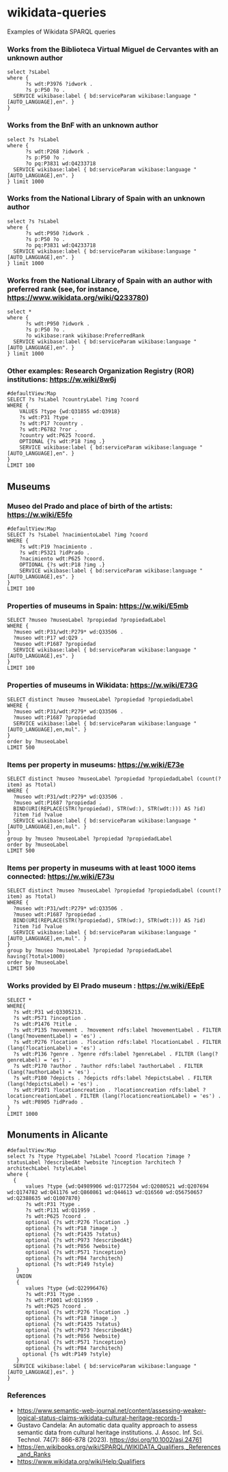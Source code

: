 # wikidata-queries
Examples of Wikidata SPARQL queries



### Works from the Biblioteca Virtual Miguel de Cervantes with an unknown author
```
select ?sLabel
where {
      ?s wdt:P3976 ?idwork .
      ?s p:P50 ?o . 
  SERVICE wikibase:label { bd:serviceParam wikibase:language "[AUTO_LANGUAGE],en". }
}
```

### Works from the BnF with an unknown author
```
select ?s ?sLabel
where {
      ?s wdt:P268 ?idwork .
      ?s p:P50 ?o . 
      ?o pq:P3831 wd:Q4233718
  SERVICE wikibase:label { bd:serviceParam wikibase:language "[AUTO_LANGUAGE],en". }
} limit 1000
```

### Works from the National Library of Spain with an unknown author
```
select ?s ?sLabel
where {
      ?s wdt:P950 ?idwork .
      ?s p:P50 ?o . 
      ?o pq:P3831 wd:Q4233718
  SERVICE wikibase:label { bd:serviceParam wikibase:language "[AUTO_LANGUAGE],en". }
} limit 1000
```

### Works from the National Library of Spain with an author with preferred rank (see, for instance, https://www.wikidata.org/wiki/Q233780)
```
select *
where {
      ?s wdt:P950 ?idwork .
      ?s p:P50 ?o . 
      ?o wikibase:rank wikibase:PreferredRank
  SERVICE wikibase:label { bd:serviceParam wikibase:language "[AUTO_LANGUAGE],en". }
} limit 1000
```

### Other examples: Research Organization Registry (ROR) institutions: https://w.wiki/8w6j

```
#defaultView:Map
SELECT ?s ?sLabel ?countryLabel ?img ?coord
WHERE { 
    VALUES ?type {wd:Q31855 wd:Q3918}
    ?s wdt:P31 ?type .
    ?s wdt:P17 ?country .
    ?s wdt:P6782 ?ror .
    ?country wdt:P625 ?coord.
    OPTIONAL {?s wdt:P18 ?img .}   
    SERVICE wikibase:label { bd:serviceParam wikibase:language "[AUTO_LANGUAGE],en". }
}
LIMIT 100
```
## Museums

### Museo del Prado and place of birth of the artists: https://w.wiki/E5fo

```
#defaultView:Map
SELECT ?s ?sLabel ?nacimientoLabel ?img ?coord
WHERE { 
    ?s wdt:P19 ?nacimiento .
    ?s wdt:P5321 ?idPrado .
    ?nacimiento wdt:P625 ?coord.
    OPTIONAL {?s wdt:P18 ?img .}   
    SERVICE wikibase:label { bd:serviceParam wikibase:language "[AUTO_LANGUAGE],es". }
}
LIMIT 100
```

### Properties of museums in Spain: https://w.wiki/E5mb
```
SELECT ?museo ?museoLabel ?propiedad ?propiedadLabel
WHERE {
  ?museo wdt:P31/wdt:P279* wd:Q33506 . 
  ?museo wdt:P17 wd:Q29 .
  ?museo wdt:P1687 ?propiedad
  SERVICE wikibase:label { bd:serviceParam wikibase:language "[AUTO_LANGUAGE],es". }
}
LIMIT 100
```

### Properties of museums in Wikidata: https://w.wiki/E73G
```
SELECT distinct ?museo ?museoLabel ?propiedad ?propiedadLabel
WHERE {
  ?museo wdt:P31/wdt:P279* wd:Q33506 . 
  ?museo wdt:P1687 ?propiedad
  SERVICE wikibase:label { bd:serviceParam wikibase:language "[AUTO_LANGUAGE],en,mul". }
}
order by ?museoLabel
LIMIT 500
```

### Items per property in museums: https://w.wiki/E73e

```
SELECT distinct ?museo ?museoLabel ?propiedad ?propiedadLabel (count(?item) as ?total)
WHERE {
  ?museo wdt:P31/wdt:P279* wd:Q33506 . 
  ?museo wdt:P1687 ?propiedad .
  BIND(URI(REPLACE(STR(?propiedad), STR(wd:), STR(wdt:))) AS ?id)
  ?item ?id ?value
  SERVICE wikibase:label { bd:serviceParam wikibase:language "[AUTO_LANGUAGE],en,mul". }
}
group by ?museo ?museoLabel ?propiedad ?propiedadLabel
order by ?museoLabel
LIMIT 500
```

### Items per property in museums with at least 1000 items connected: https://w.wiki/E73u

```
SELECT distinct ?museo ?museoLabel ?propiedad ?propiedadLabel (count(?item) as ?total)
WHERE {
  ?museo wdt:P31/wdt:P279* wd:Q33506 . 
  ?museo wdt:P1687 ?propiedad .
  BIND(URI(REPLACE(STR(?propiedad), STR(wd:), STR(wdt:))) AS ?id)
  ?item ?id ?value
  SERVICE wikibase:label { bd:serviceParam wikibase:language "[AUTO_LANGUAGE],en,mul". }
}
group by ?museo ?museoLabel ?propiedad ?propiedadLabel
having(?total>1000)
order by ?museoLabel
LIMIT 500
```

### Works provided by El Prado museum : https://w.wiki/EEpE

```
SELECT *
WHERE{
  ?s wdt:P31 wd:Q3305213.
  ?s wdt:P571 ?inception .
  ?s wdt:P1476 ?title .
  ?s wdt:P135 ?movement . ?movement rdfs:label ?movementLabel . FILTER (lang(?movementLabel) = 'es') .
  ?s wdt:P276 ?location . ?location rdfs:label ?locationLabel . FILTER (lang(?locationLabel) = 'es') .
  ?s wdt:P136 ?genre . ?genre rdfs:label ?genreLabel . FILTER (lang(?genreLabel) = 'es') .
  ?s wdt:P170 ?author . ?author rdfs:label ?authorLabel . FILTER (lang(?authorLabel) = 'es') .
  ?s wdt:P180 ?depicts . ?depicts rdfs:label ?depictsLabel . FILTER (lang(?depictsLabel) = 'es') .
  ?s wdt:P1071 ?locationcreation . ?locationcreation rdfs:label ?locationcreationLabel . FILTER (lang(?locationcreationLabel) = 'es') .
  ?s wdt:P8905 ?idPrado .
}
LIMIT 1000
```

## Monuments in Alicante
```
#defaultView:Map
select ?s ?type ?typeLabel ?sLabel ?coord ?location ?image ?statusLabel ?describedAt ?website ?inception ?architech ?architechLabel ?styleLabel
where {
  {
      values ?type {wd:Q4989906 wd:Q1772504 wd:Q2080521 wd:Q207694 wd:Q174782 wd:Q41176 wd:Q860861 wd:Q44613 wd:Q16560 wd:Q56750657 wd:Q2388635 wd:Q1007870}
      ?s wdt:P31 ?type .
      ?s wdt:P131 wd:Q11959 . 
      ?s wdt:P625 ?coord .
      optional {?s wdt:P276 ?location .}
      optional {?s wdt:P18 ?image .}  
      optional {?s wdt:P1435 ?status}
      optional {?s wdt:P973 ?describedAt}
      optional {?s wdt:P856 ?website}
      optional {?s wdt:P571 ?inception}
      optional {?s wdt:P84 ?architech}
      optional {?s wdt:P149 ?style}
   }
   UNION 
   {
      values ?type {wd:Q22996476}
      ?s wdt:P31 ?type .
      ?s wdt:P1001 wd:Q11959 . 
      ?s wdt:P625 ?coord .
      optional {?s wdt:P276 ?location .}
      optional {?s wdt:P18 ?image .}  
      optional {?s wdt:P1435 ?status}
      optional {?s wdt:P973 ?describedAt}
      optional {?s wdt:P856 ?website}
      optional {?s wdt:P571 ?inception}
      optional {?s wdt:P84 ?architech}
     optional {?s wdt:P149 ?style}
   }
  SERVICE wikibase:label { bd:serviceParam wikibase:language "[AUTO_LANGUAGE],es". }
}
```

### References

- https://www.semantic-web-journal.net/content/assessing-weaker-logical-status-claims-wikidata-cultural-heritage-records-1
- Gustavo Candela: An automatic data quality approach to assess semantic data from cultural heritage institutions. J. Assoc. Inf. Sci. Technol. 74(7): 866-878 (2023). https://doi.org/10.1002/asi.24761
- https://en.wikibooks.org/wiki/SPARQL/WIKIDATA_Qualifiers,_References_and_Ranks
- https://www.wikidata.org/wiki/Help:Qualifiers
